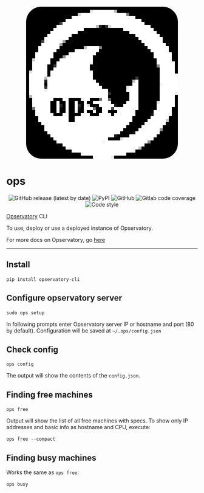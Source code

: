 <p align="center">
    <img src="image.png">
</p>

# ops

<p align="center">
  <img alt="GitHub release (latest by date)" src="https://img.shields.io/github/v/release/subatiq/ops?color=black&style=for-the-badge">
  <img alt="PyPI" src="https://img.shields.io/pypi/v/opservatory-cli?color=black&style=for-the-badge">
  <img alt="GitHub" src="https://img.shields.io/github/license/subatiq/ops?color=black&style=for-the-badge">
  <img alt="Gitlab code coverage" src="https://img.shields.io/gitlab/coverage/subatiq/ops/master?color=black&style=for-the-badge">
  <img alt="Code style" src="https://img.shields.io/badge/code%20style-black-black?style=for-the-badge">
</p>


[Opservatory](https://github.com/subatiq/opservatory) CLI

To use, deploy or use a deployed instance of Opservatory.

For more docs on Opservatory, go [here](https://subatiq.github.io/opservatory/)

---

## Install

```
pip install opservatory-cli
```


## Configure opservatory server

```
sudo ops setup
```

In following prompts enter Opservatory server IP or hostname and port (80 by default). Configuration will be saved at `~/.ops/config.json`

## Check config 

```
ops config
```

The output will show the contents of the `config.json`.

## Finding free machines

```
ops free
```

Output will show the list of all free machines with specs. To show only IP addresses and basic info as hostname and CPU, execute:

```
ops free --compact
```

## Finding busy machines

Works the same as `ops free`:

```
ops busy
```




